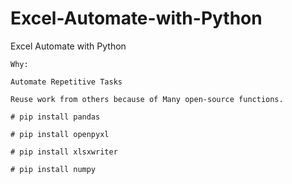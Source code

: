 # Excel-Automate-with-Python
Excel Automate with Python


```
Why:

Automate Repetitive Tasks

Reuse work from others because of Many open-source functions.
```



``` 
# pip install pandas 
```

``` 
# pip install openpyxl 
```


``` 
# pip install xlsxwriter 
```


``` 
# pip install numpy 
```
